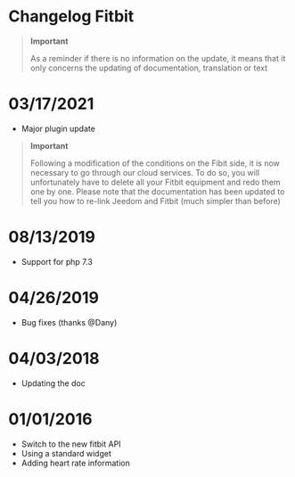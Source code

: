 # Changelog Fitbit

>**Important**
>
>As a reminder if there is no information on the update, it means that it only concerns the updating of documentation, translation or text

# 03/17/2021

- Major plugin update

>**Important**
>
> Following a modification of the conditions on the Fibit side, it is now necessary to go through our cloud services. To do so, you will unfortunately have to delete all your Fitbit equipment and redo them one by one. Please note that the documentation has been updated to tell you how to re-link Jeedom and Fitbit (much simpler than before)


# 08/13/2019

- Support for php 7.3

# 04/26/2019

- Bug fixes (thanks @Dany)

# 04/03/2018

- Updating the doc

# 01/01/2016

-   Switch to the new fitbit API
-   Using a standard widget
-   Adding heart rate information
